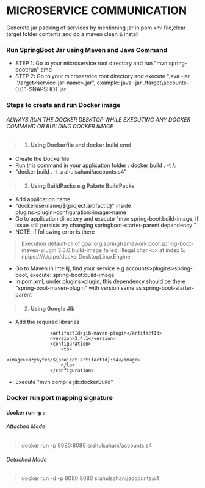 # MICROSERVICE COMMUNICATION
Generate jar packing of services by mentioning <packaging>jar<packaging> in pom.xml file,clear target folder contents and do a maven clean & install


### Run SpringBoot Jar using Maven and Java Command
* STEP 1: Go to your microservice root directory and run "mvn spring-boot:run" cmd
* STEP 2: Go to your microservice root directory and execute "java -jar .\target\<service-jar-name>.jar", 
    example: java -jar .\target\accounts-0.0.1-SNAPSHOT.jar

### Steps to create and run Docker image 
###### ALWAYS RUN THE DOCKER DESKTOP WHILE EXECUTING ANY DOCKER COMMAND OR BUILDING DOCKER IMAGE
> 1. #### Using Dockerfile and docker build cmd
* Create the Dockerfile
* Run this command in your application folder : docker build . -t <dockerusername>/<applicationname>:<version>
* "docker build . -t srahulsahani/accounts:s4"

> 2. #### Using BuildPacks e.g Paketo BuildPacks
* Add application name <image>
* "dockerusername/${project.artifactId}" inside plugins>plugin>configuration>image>name
* Go to application directory and execute "mvn spring-boot:build-image, if issue still persists try changing springboot-starter-parent dependency
  "
* NOTE: if following error is there
> Execution default-cli of goal org.springframework.boot:spring-boot-maven-plugin:3.3.0:build-image failed: Illegal char <:> at index 5: npipe:////./pipe/dockerDesktopLinuxEngine
* Go to Maven in Intellij, find your service e.g accounts>plugins>spring-boot, execute: spring-boot:build-image
* In pom.xml, under plugins>plugin, this dependency should be there "spring-boot-maven-plugin" with version same as spring-boot-starter-parent

> 2. #### Using Google Jib
* Add the required libraries
~~~ <groupId>com.google.cloud.tools</groupId>
				<artifactId>jib-maven-plugin</artifactId>
				<version>3.4.1</version>
				<configuration>
					<to>
						<image>eazybytes/${project.artifactId}:s4</image>
					</to>
				</configuration>
~~~
* Execute "mvn compile jib:dockerBuild"


### Docker run port mapping signature
#### docker run -p <exposed-port>:<application-port> <docker-image-name>
###### Attached Mode
> docker run -p 8080:8080 srahulsahani/accounts:s4
###### Detached Mode
> docker run -d -p 8080:8080 srahulsahani/accounts:s4

  